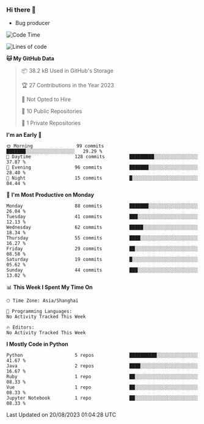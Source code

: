 ### Hi there 👋
* Bug producer
<!--START_SECTION:waka-->
![Code Time](http://img.shields.io/badge/Code%20Time-913%20hrs%2036%20mins-blue)

![Lines of code](https://img.shields.io/badge/From%20Hello%20World%20I%27ve%20Written-79.8%20thousand%20lines%20of%20code-blue)

**🐱 My GitHub Data** 

> 📦 38.2 kB Used in GitHub's Storage 
 > 
> 🏆 27 Contributions in the Year 2023
 > 
> 🚫 Not Opted to Hire
 > 
> 📜 10 Public Repositories 
 > 
> 🔑 1 Private Repositories 
 > 
**I'm an Early 🐤** 

```text
🌞 Morning                99 commits          ███████░░░░░░░░░░░░░░░░░░   29.29 % 
🌆 Daytime                128 commits         █████████░░░░░░░░░░░░░░░░   37.87 % 
🌃 Evening                96 commits          ███████░░░░░░░░░░░░░░░░░░   28.40 % 
🌙 Night                  15 commits          █░░░░░░░░░░░░░░░░░░░░░░░░   04.44 % 
```
📅 **I'm Most Productive on Monday** 

```text
Monday                   88 commits          ███████░░░░░░░░░░░░░░░░░░   26.04 % 
Tuesday                  41 commits          ███░░░░░░░░░░░░░░░░░░░░░░   12.13 % 
Wednesday                62 commits          █████░░░░░░░░░░░░░░░░░░░░   18.34 % 
Thursday                 55 commits          ████░░░░░░░░░░░░░░░░░░░░░   16.27 % 
Friday                   29 commits          ██░░░░░░░░░░░░░░░░░░░░░░░   08.58 % 
Saturday                 19 commits          █░░░░░░░░░░░░░░░░░░░░░░░░   05.62 % 
Sunday                   44 commits          ███░░░░░░░░░░░░░░░░░░░░░░   13.02 % 
```


📊 **This Week I Spent My Time On** 

```text
🕑︎ Time Zone: Asia/Shanghai

💬 Programming Languages: 
No Activity Tracked This Week

🔥 Editors: 
No Activity Tracked This Week
```

**I Mostly Code in Python** 

```text
Python                   5 repos             ██████████░░░░░░░░░░░░░░░   41.67 % 
Java                     2 repos             ████░░░░░░░░░░░░░░░░░░░░░   16.67 % 
Ruby                     1 repo              ██░░░░░░░░░░░░░░░░░░░░░░░   08.33 % 
Vue                      1 repo              ██░░░░░░░░░░░░░░░░░░░░░░░   08.33 % 
Jupyter Notebook         1 repo              ██░░░░░░░░░░░░░░░░░░░░░░░   08.33 % 
```




 Last Updated on 20/08/2023 01:04:28 UTC
<!--END_SECTION:waka-->
